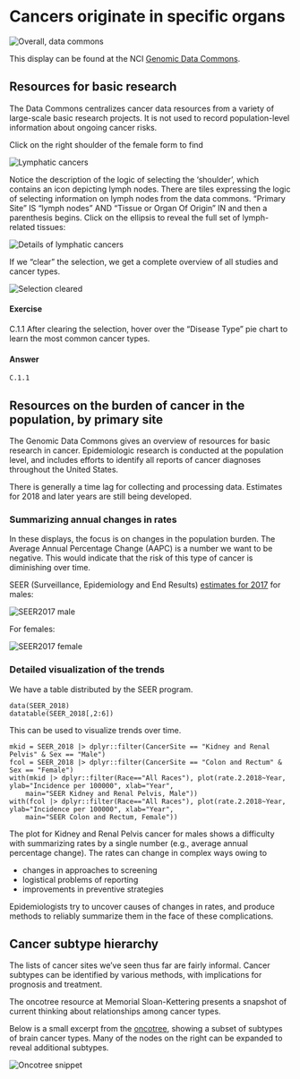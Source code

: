 # Cancers originate in specific organs

![Overall, data commons](images/bodymap.jpg)

This display can be found at the NCI [Genomic Data
Commons](https://portal.gdc.cancer.gov/).

## Resources for basic research

The Data Commons centralizes cancer data resources from a variety of
large-scale basic research projects. It is not used to record
population-level information about ongoing cancer risks.

Click on the right shoulder of the female form to find

![Lymphatic cancers](images/lymphlogic.png)

Notice the description of the logic of selecting the ‘shoulder’, which
contains an icon depicting lymph nodes. There are tiles expressing the
logic of selecting information on lymph nodes from the data commons.
“Primary Site” IS “lymph nodes” AND “Tissue or Organ Of Origin” IN and
then a parenthesis begins. Click on the ellipsis to reveal the full set
of lymph-related tissues:

![Details of lymphatic cancers](images/lymExpanded.png)

If we “clear” the selection, we get a complete overview of all studies
and cancer types.

![Selection cleared](images/clearGDC.png)

#### Exercise

C.1.1 After clearing the selection, hover over the “Disease Type” pie
chart to learn the most common cancer types.

#### Answer

    C.1.1

## Resources on the burden of cancer in the population, by primary site

The Genomic Data Commons gives an overview of resources for basic
research in cancer. Epidemiologic research is conducted at the
population level, and includes efforts to identify all reports of cancer
diagnoses throughout the United States.

There is generally a time lag for collecting and processing data.
Estimates for 2018 and later years are still being developed.

### Summarizing annual changes in rates

In these displays, the focus is on changes in the population burden. The
Average Annual Percentage Change (AAPC) is a number we want to be
negative. This would indicate that the risk of this type of cancer is
diminishing over time.

SEER (Surveillance, Epidemiology and End Results) [estimates for
2017](https://seer.cancer.gov/statistics/preliminary-estimates/preliminary.html)
for males:

![SEER2017 male](images/SEERMALE.jpg)

For females:

![SEER2017 female](images/SEERFEMALE.jpg)

### Detailed visualization of the trends

We have a table distributed by the SEER program.

    data(SEER_2018)
    datatable(SEER_2018[,2:6])

This can be used to visualize trends over time.

    mkid = SEER_2018 |> dplyr::filter(CancerSite == "Kidney and Renal Pelvis" & Sex == "Male") 
    fcol = SEER_2018 |> dplyr::filter(CancerSite == "Colon and Rectum" & Sex == "Female") 
    with(mkid |> dplyr::filter(Race=="All Races"), plot(rate.2.2018~Year, ylab="Incidence per 100000", xlab="Year",
        main="SEER Kidney and Renal Pelvis, Male"))
    with(fcol |> dplyr::filter(Race=="All Races"), plot(rate.2.2018~Year, ylab="Incidence per 100000", xlab="Year",
        main="SEER Colon and Rectum, Female"))

The plot for Kidney and Renal Pelvis cancer for males shows a difficulty
with summarizing rates by a single number (e.g., average annual
percentage change). The rates can change in complex ways owing to

-   changes in approaches to screening
-   logistical problems of reporting
-   improvements in preventive strategies

Epidemiologists try to uncover causes of changes in rates, and produce
methods to reliably summarize them in the face of these complications.

<!--
dim(mkid)
with(mkid |> dplyr::filter(Race=="All Races" & Year >= 2013), lm(rate.2.2018~Year))
with(mkid |> dplyr::filter(Race=="All Races" & Year >= 2013), plot(rate.2.2018~Year))
6/17
17+.35*17
with(mkid |> dplyr::filter(Race=="All Races"), plot(rate.2.2018~I(Year-2000)))
with(mkid |> dplyr::filter(Race=="All Races"), lm(rate.2.2018~I(Year-2000)))
.34/17
with(mpanc |> dplyr::filter(Race=="All Races"), lm(rate.2.2018~I(Year-2000)))
.125/12.89
head(mkid)
head(mpanc)
SEER_2018 |> dplyr::filter(CancerSite == "Leukemia" & Sex == "Male")  -> mleuk
head(mleuk)
SEER_2018 |> dplyr::filter(CancerSite == "Lung and Bronchus" & Sex == "Male")  -> mlung
head(mlung)
with(mlung |> dplyr::filter(Race=="All Races"), lm(rate.2.2018~I(Year-2000)))
with(mlung |> dplyr::filter(Race=="All Races"), plot(rate.2.2018~I(Year-2000)))
-1.8.88.7
-1.8/88.7
with(mlung |> dplyr::filter(Race=="All Races" & Year >=2013), plot(rate.2.2018~I(Year-2000)))
with(mlung |> dplyr::filter(Race=="All Races" & Year >=2013), lm(rate.2.2018~I(Year-2000)))
-2.06/91.5
-->

## Cancer subtype hierarchy

The lists of cancer sites we’ve seen thus far are fairly informal.
Cancer subtypes can be identified by various methods, with implications
for prognosis and treatment.

The oncotree resource at Memorial Sloan-Kettering presents a snapshot of
current thinking about relationships among cancer types.

Below is a small excerpt from the
[oncotree](http://oncotree.mskcc.org/#/home), showing a subset of
subtypes of brain cancer types. Many of the nodes on the right can be
expanded to reveal additional subtypes.

![Oncotree snippet](images/oncotreeSNIP.jpg)
